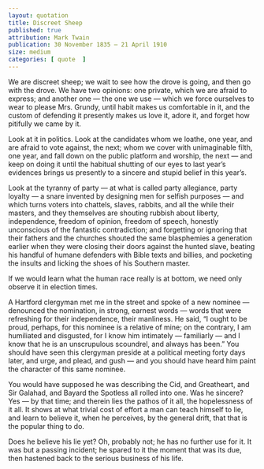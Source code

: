 ```yaml
---
layout: quotation
title: Discreet Sheep
published: true 
attribution: Mark Twain
publication: 30 November 1835 – 21 April 1910
size: medium
categories: [ quote  ]
---
```


<p>We are discreet sheep; we wait to see how the drove is going, and then go with the drove. We have two opinions: one private, 
which we are afraid to express; and another one — the one we use — which we force ourselves to wear to please Mrs. Grundy, until 
habit makes us comfortable in it, and the custom of defending it presently makes us love it, adore it, and forget how pitifully 
we came by it.</p>

<p>Look at it in politics. Look at the candidates whom we loathe, one year, and are afraid to vote against, the next; whom we cover 
with unimaginable filth, one year, and fall down on the public platform and worship, the next — and keep on doing it until the 
habitual shutting of our eyes to last year’s evidences brings us presently to a sincere and stupid belief in this year’s.</p>

<p>Look at the tyranny of party — at what is called party allegiance, party loyalty — a snare invented by designing men for selfish 
purposes — and which turns voters into chattels, slaves, rabbits, and all the while their masters, and they themselves are shouting 
rubbish about liberty, independence, freedom of opinion, freedom of speech, honestly unconscious of the fantastic contradiction; and 
forgetting or ignoring that their fathers and the churches shouted the same blasphemies a generation earlier when they were closing 
their doors against the hunted slave, beating his handful of humane defenders with Bible texts and billies, and pocketing the insults 
and licking the shoes of his Southern master.</p>

<p>If we would learn what the human race really is at bottom, we need only observe it in election times.</p>

<p>A Hartford clergyman met me in the street and spoke of a new nominee — denounced the nomination, in strong, earnest words — words 
that were refreshing for their independence, their manliness. He said, “I ought to be proud, perhaps, for this nominee is a relative 
of mine; on the contrary, I am humiliated and disgusted, for I know him intimately — familiarly — and I know that he is an unscrupulous 
scoundrel, and always has been.” You should have seen this clergyman preside at a political meeting forty days later, and urge, and 
plead, and gush — and you should have heard him paint the character of this same nominee.</p>

<p>You would have supposed he was describing the Cid, and Greatheart, and Sir Galahad, and Bayard the Spotless all rolled into one. Was 
he sincere? Yes — by that time; and therein lies the pathos of it all, the hopelessness of it all. It shows at what trivial cost of effort a 
man can teach himself to lie, and learn to believe it, when he perceives, by the general drift, that that is the popular thing to do.</p>

<p>Does he believe his lie yet? Oh, probably not; he has no further use for it. It was but a passing incident; he spared to it the moment 
that was its due, then hastened back to the serious business of his life.</p>
